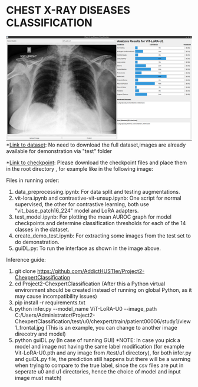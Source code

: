 # CHEST X-RAY DISEASES CLASSIFICATION
![alt text](guiDemonstration.png)
*[Link to dataset](https://www.kaggle.com/datasets/ashery/chexpert): No need to download the full dataset,images are already available for demonstration via "test" folder

*[Link to checkpoint](https://drive.google.com/drive/folders/19QHupl7XllVxH3yes509_t9xFEXke6mN?usp=sharing): Please download the checkpoint files and place them in the root directory , for example like in the following image:

Files in running order:
1. data_preprocessing.ipynb: For data split and testing augmentations.
2. vit-lora.ipynb and contrastive-vit-unsup.ipynb: One script for normal supervised, the other for contrastive learning, both use "vit_base_patch16_224" model and LoRA adapters.
3. test_model.ipynb: For plotting the mean AUROC graph for model checkpoints and determine classification thresholds for each of the 14 classes in the dataset.
4. create_demo_test.ipynb: For extracting some images from the test set to do demonstration.
5. guiDL.py: To run the interface as shown in the image above.

Inference guide:
1. git clone https://github.com/AddictHUSTler/Project2-ChexpertClassification
2. cd Project2-ChexpertClassification (After this a Python virtual environment should be created instead of running on global Python, as it may cause incompatibility issues)
3. pip install -r requirements.txt
4. python infer.py --model_name ViT-LoRA-U0 --image_path C:/Users/Administrator/Project2-ChexpertClassification/test/u0/chexpert/train/patient00006/study1/view1_frontal.jpg (This is an example, you can change to another image direcotry and model)
5. python guiDL.py (In case of running GUI)
*NOTE: In case you pick a model and image not having the same label modification (for example Vit-LoRA-U0.pth and any image from /test/u1 directory), for both infer.py and guiDL.py file, the prediction still happens but there will be a warning when trying to compare to the true label, since the csv files are put in seperate u0 and u1 directories, hence the choice of model and input image must match) 


